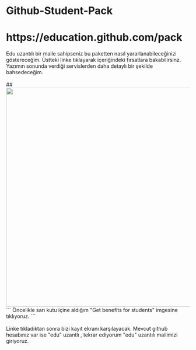 # Github-Student-Pack

<h1>https://education.github.com/pack</h1>
Edu uzantılı bir maile sahipseniz bu paketten nasıl yararlanabileceğinizi göstereceğim.  Üstteki linke tıklayarak içeriğindeki fırsatlara bakabilirsinz.  Yazımın sonunda verdiği servislerden daha detaylı bir şekilde bahsedeceğim.
<br>
<br>
##<img src="https://user-images.githubusercontent.com/101600310/196578387-9beac165-566e-4446-bfa0-dd9a0241ee20.png" width="600">
```
Öncelikle sarı kutu içine aldığım "Get benefits for students" imgesine tıklıyoruz.
```
<br>
<br>
Linke tıkladıktan sonra bizi kayıt ekranı karşılayacak. Mevcut github hesabınız var ise "edu" uzantlı , tekrar ediyorum "edu" uzantılı mailimizi giriyoruz.
